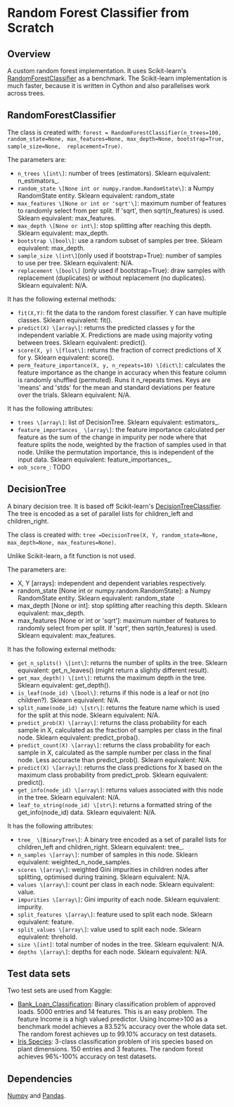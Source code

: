 # Random Forest Classifier from Scratch

## Overview

A custom random forest implementation. It uses Scikit-learn's [RandomForestClassifier](https://scikit-learn.org/stable/modules/generated/sklearn.ensemble.RandomForestClassifier.html)
as a benchmark. The Scikit-learn implementation is much faster, because it is written in Cython and also parallelises work across trees. 

## RandomForestClassifier
The class is created with:
`forest = RandomForestClassifier(n_trees=100, random_state=None, max_features=None, max_depth=None, bootstrap=True, sample_size=None,  replacement=True)`.

The parameters are:
- `n_trees \[int\]`: number of trees (estimators). Sklearn equivalent: n_estimators_.
- `random_state \[None int or numpy.random.RandomState\]`: a Numpy RandomState entity. Sklearn equivalent: random_state
- `max_features \[None or int or 'sqrt'\]`: maximum number of features to randomly select from per split. If 'sqrt', then sqrt(n_features) is used. Sklearn equivalent: max_features.
- `max_depth \[None or int\]`: stop splitting after reaching this depth. Sklearn equivalent: max_depth.
- `bootstrap \[bool\]`: use a random subset of samples per tree. Sklearn equivalent: max_depth.
- `sample_size \[int\]`(only used if bootstrap=True): number of samples to use per tree. Sklearn equivalent: N/A.
- `replacement \[bool\]` (only used if bootstrap=True): draw samples with replacement (duplicates) or without replacement (no duplicates). Sklearn equivalent: N/A.

It has the following external methods:
- `fit(X,Y)`: fit the data to the random forest classifier. Y can have multiple classes. Sklearn equivalent: fit().
- `predict(X) \[array\]`: returns the predicted classes y for the independent variable X. Predictions are made using majority voting between trees. Sklearn equivalent: predict().
- `score(X, y) \[float\]`: returns the fraction of correct predictions of X for y. Sklearn equivalent: score().
- `perm_feature_importance(X, y, n_repeats=10) \[dict\]`: calculates the feature importance as the change in accuracy when this feature column is randomly shuffled (permuted). 
Runs it n_repeats times. Keys are 'means' and 'stds' for the mean and standard deviations per feature over the trials. Sklearn equivalent: N/A.

It has the following attributes:
- `trees \[array\]`: list of DecisionTree. Sklearn equivalent: estimators_. 
- `feature_importances_ \[array\]`: the feature importance calculated per feature as the sum of the change in impurity per node where that feature splits the node, 
weighted by the fraction of samples used in that node. 
Unlike the permutation importance, this is independent of the input data. Sklearn equivalent: feature_importances_.
- `oob_score_`: TODO 

## DecisionTree
A binary decision tree. It is based off Scikit-learn's [DecisionTreeClassifier](https://scikit-learn.org/stable/modules/generated/sklearn.tree.DecisionTreeClassifier.html).
 The tree is encoded as a set of parallel lists for children_left and children_right.

The class is created with:
`tree =DecisionTree(X, Y, random_state=None, max_depth=None, max_features=None)`.

Unlike Scikit-learn, a fit function is not used.

The parameters are:
- X, Y \[arrays\]: independent and dependent variables respectively. 
- random_state \[None int or numpy.random.RandomState\]: a Numpy RandomState entity. Sklearn equivalent: random_state
- max_depth \[None or int\]: stop splitting after reaching this depth. Sklearn equivalent: max_depth.
- max_features \[None or int or 'sqrt'\]: maximum number of features to randomly select from per split. If 'sqrt', then sqrt(n_features) is used. Sklearn equivalent: max_features.
 
It has the following external methods:
- `get_n_splits() \[int\]`: returns the number of splits in the tree. Sklearn equivalent: get_n_leaves() (might return a slightly different result).
- `get_max_depth() \[int\]`: returns the maximum depth in the tree. Sklearn equivalent: get_depth().
- `is_leaf(node_id) \[bool\]`: returns if this node is a leaf or not (no children?). Sklearn equivalent: N/A.
- `split_name(node_id) \[str\]`: returns the feature name which is used for the split at this node. Sklearn equivalent: N/A.
- `predict_prob(X) \[array\]`: returns the class probability for each sample in X, calculated as the fraction of samples per class in the final node. 
Sklearn equivalent: predict_proba(). 
- `predict_count(X) \[array\]`: returns the class probability for each sample in X, calculated as the sample number per class in the final node. Less accuracte than predict_prob().
Sklearn equivalent: N/A. 
- `predict(X) \[array\]`: returns the class predictions for X based on the maximum class probability from predict_prob. Sklearn equivalent: predict().
- `get_info(node_id) \[array\]`: returns values associated with this node in the tree. Sklearn equivalent: N/A.
- `leaf_to_string(node_id) \[str\]`: returns a formatted string of the get_info(node_id) data. Sklearn equivalent: N/A.
 
 
It has the following attributes:
- `tree_ \[BinaryTree\]`: A binary tree encoded as a set of parallel lists for children_left and children_right. Sklearn equivalent: tree_. 
- `n_samples \[array\]`: number of samples in this node. Sklearn equivalent: weighted_n_node_samples.
- `scores \[array\]`: weighted Gini impurities in children nodes after splitting, optimised during training. Sklearn equivalent: N/A.
- `values \[array\]`: count per class in each node. Sklearn equivalent: value.
- `impurities \[array\]`: Gini impurity of each node. Sklearn equivalent: impurity.
- `split_features \[array\]`: feature used to split each node. Sklearn equivalent: feature.
- `split_values \[array\]`: value used to split each node. Sklearn equivalent: threhold.
- `size \[int]`: total number of nodes in the tree. Sklearn equivalent: N/A.
- `depths \[array\]`: depths for each node. Sklearn equivalent: N/A.

## Test data sets

Two test sets are used from Kaggle:
- [Bank_Loan_Classification](https://www.kaggle.com/sriharipramod/bank-loan-classification/): Binary classification problem of approved loads. 5000 entries and 14 features.
This is an easy problem. The feature Income is a high valued predictor. Using Income>100 as a benchmark model achieves a 83.52% accuracy over the whole data set.
The random forest achieves up to 99.10% accuracy on test datasets.
- [Iris Species](https://www.kaggle.com/uciml/iris): 3-class classification problem of iris species based on plant dimensions. 150 entries and 3 features.
The random forest achieves 96%-100% accuracy on test datasets.

## Dependencies

[Numpy](https://numpy.org/) and [Pandas](https://pandas.pydata.org/).
